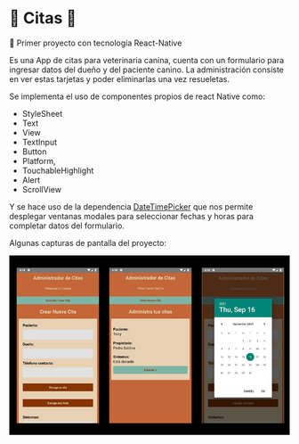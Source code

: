 #  📅 Citas 🐶

👷‍ Primer proyecto con tecnología React-Native

Es una App de citas para veterinaria canina, cuenta con un formulario para ingresar datos del dueño y del paciente canino.
La administración consiste en ver estas tarjetas y poder eliminarlas una vez resueletas.

Se implementa el uso de componentes propios de react Native como: 
- StyleSheet  
- Text 
- View 
- TextInput
- Button
- Platform, 
- TouchableHighlight 
- Alert 
- ScrollView 

Y se hace uso de la dependencia [DateTimePicker](https://github.com/react-native-datetimepicker/datetimepicker#getting-started) que nos permite desplegar ventanas modales para seleccionar fechas y horas para completar datos del formulario.

Algunas capturas de pantalla del proyecto:

![imagenes](https://github.com/ciroribba/citas/blob/main/Assets/demo0.png)

